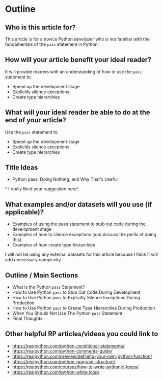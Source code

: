 # Outline

## Who is this article for?

This article is for a novice Python developer who is not familiar with the fundamentals of the `pass` statement in Python.

## How will your article benefit your ideal reader?

It will provide readers with an understanding of how to use the `pass` statement to:

* Speed up the development stage
* Explicitly silence exceptions
* Create type hierarchies

## What will your ideal reader be able to do at the end of your article?

Use the `pass` statement to:

* Speed up the development stage
* Explicitly silence exceptions
* Create type hierarchies

## Title Ideas

* Python pass: Doing Nothing, and Why That's Useful

^ I really liked your suggestion here!

## What examples and/or datasets will you use (if applicable)?

* Examples of using the pass statement to stub out code during the development stage
* Examples of how to silence exceptions (and discuss the perils of doing this)
* Examples of how create type hierarchies

I will not be using any external datasets for this article because I think it will add unecessary complexity

## Outline / Main Sections

- What is the Python `pass` Statement?
- How to Use Python `pass` to Stub Out Code During Development
- How to Use Python `pass` to Explicitly Silence Exceptions During Production
- How to Use Python `pass` to Create Type Hierarchies During Production
- When You Should Not Use The Python `pass` Statement
- Final Thoughts

## Other helpful RP articles/videos you could link to

- https://realpython.com/python-conditional-statements/
- https://realpython.com/python-comments-guide/
- https://realpython.com/preview/defining-your-own-python-function/
- https://realpython.com/python-program-structure/
- https://realpython.com/courses/how-to-write-pythonic-loops/
- https://realpython.com/python-while-loop/
